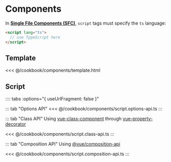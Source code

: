 # Components

In [**Single File Components (SFC)**](https://vuejs.org/v2/guide/single-file-components.html), `script` tags must specify the `ts` language:
```html
<script lang="ts">
  // use TypeScript here
</script>
```

## Template

<<< @/cookbook/components/template.html

## Script

:::: tabs :options="{ useUrlFragment: false }"

::: tab "Options API"
<<< @/cookbook/components/script.options-api.ts
:::

::: tab "Class API"
Using [vue-class-component](https://github.com/vuejs/vue-class-component) through [vue-property-decorator](https://github.com/kaorun343/vue-property-decorator)

<<< @/cookbook/components/script.class-api.ts
:::


::: tab "Composition API"
Using [@vue/composition-api](https://github.com/vuejs/composition-api)

<<< @/cookbook/components/script.composition-api.ts
:::

